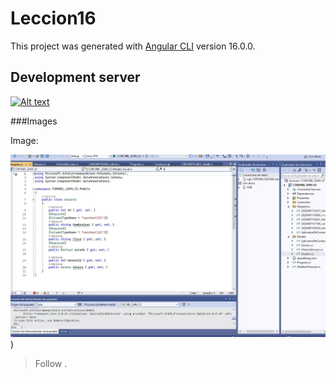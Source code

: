 # Leccion16

This project was generated with [Angular CLI](https://github.com/angular/angular-cli) version 16.0.0.

## Development server

[![Alt text](https://img.youtube.com/vi/configuroweb/0.jpg)](https://drive.google.com/file/d/1eKTt2Uaa9l_7dm1SKbHX_BHDt2dJVJXk/view?usp=sharing)


<!DOCTYPE html>
<html>
   
</html>


###Images

Image:

![](https://github.com/Isaias593/Taller-Migracionv1/blob/main/1111.JPG))


> Follow .

